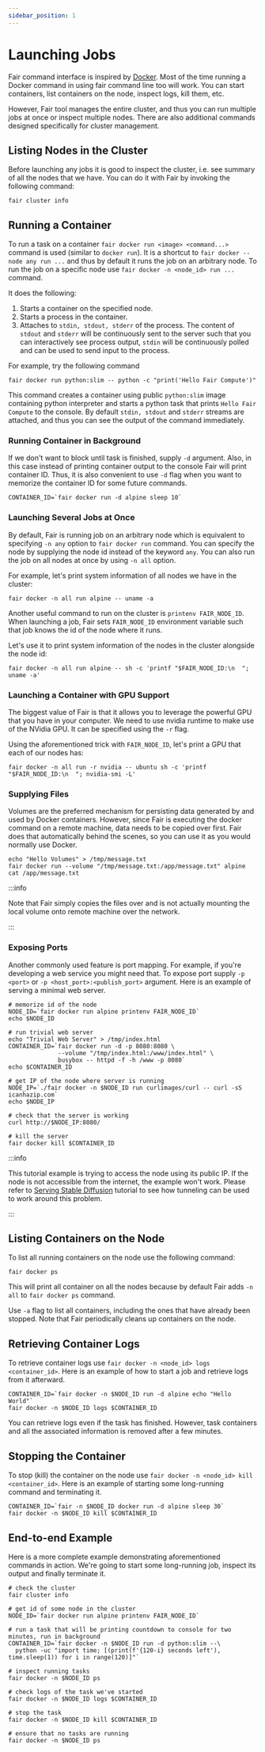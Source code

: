 ```yaml
---
sidebar_position: 1
---
```


# Launching Jobs

Fair command interface is inspired by [Docker](https://www.docker.com/).
Most of the time running a Docker command in using fair command line too will work.
You can start containers, list containers on the node, inspect logs, kill them, etc.

However, Fair tool manages the entire cluster, and thus you can run multiple jobs
at once or inspect multiple nodes. There are also additional commands designed
specifically for cluster management.

## Listing Nodes in the Cluster

Before launching any jobs it is good to inspect the cluster, i.e. see summary of all
the nodes that we have. You can do it with Fair by invoking the following command:
```shell
fair cluster info
```

## Running a Container

To run a task on a container `fair docker run <image> <command...>` command is used (similar to `docker run`).
It is a shortcut to `fair docker --node any run ...` and thus by default it runs
the job on an arbitrary node. To run the job on a specific node use `fair docker -n <node_id> run ...` command.

It does the following:
1. Starts a container on the specified node.
2. Starts a process in the container.
3. Attaches to `stdin, stdout, stderr` of the process.
   The content of `stdout` and `stderr` will be continuously sent to the server 
   such that you can interactively see process output, `stdin` will be continuously
   polled and can be used to send input to the process.

For example, try the following command 
```shell
fair docker run python:slim -- python -c "print('Hello Fair Compute')"
```

This command creates a container using public `python:slim` image containing python interpreter and
starts a python task that prints `Hello Fair Compute` to the console. By default `stdin, stdout`
and `stderr` streams are attached, and thus you can see the output of the command immediately.

### Running Container in Background

If we don't want to block until task is finished, supply `-d` argument.
Also, in this case instead of printing container output to the console
Fair will print container ID. Thus, it is also convenient to use `-d`
flag when you want to memorize the container ID for some future commands.

```shell
CONTAINER_ID=`fair docker run -d alpine sleep 10`
```

### Launching Several Jobs at Once

By default, Fair is running job on an arbitrary node which is equivalent
to specifying `-n any` option to `fair docker run` command. You can specify the 
node by supplying the node id instead of the keyword `any`. You can also
run the job on all nodes at once by using `-n all` option.

For example, let's print system information of all nodes we have in the cluster:
```shell
fair docker -n all run alpine -- uname -a
```

Another useful command to run on the cluster is `printenv FAIR_NODE_ID`. When launching
a job, Fair sets `FAIR_NODE_ID` environment variable such that job knows the id of the 
node where it runs.

Let's use it to print system information of the nodes in the cluster alongside the node id:
```shell
fair docker -n all run alpine -- sh -c 'printf "$FAIR_NODE_ID:\n  "; uname -a'
```

### Launching a Container with GPU Support

The biggest value of Fair is that it allows you to leverage the powerful GPU
that you have in your computer. We need to use nvidia runtime to make use of the 
NVidia GPU. It can be specified using the `-r` flag.

Using the aforementioned trick with `FAIR_NODE_ID`, let's print a GPU that each of our
nodes has:
```shell
fair docker -n all run -r nvidia -- ubuntu sh -c 'printf "$FAIR_NODE_ID:\n  "; nvidia-smi -L'
```

### Supplying Files

Volumes are the preferred mechanism for persisting data generated by and used by Docker containers.
However, since Fair is executing the docker command on a remote machine, data needs to be copied over first.
Fair does that automatically behind the scenes, so you can use it as you would normally use Docker.

```shell
echo "Hello Volumes" > /tmp/message.txt
fair docker run --volume "/tmp/message.txt:/app/message.txt" alpine cat /app/message.txt
```

:::info

Note that Fair simply copies the files over and is not actually mounting the local
volume onto remote machine over the network.

:::


### Exposing Ports

Another commonly used feature is port mapping. For example, if you're developing
a web service you might need that. To expose port supply `-p <port>`
or `-p <host_port>:<publish_port>` argument. Here is an example of serving a minimal
web server.

```shell
# memorize id of the node
NODE_ID=`fair docker run alpine printenv FAIR_NODE_ID`
echo $NODE_ID

# run trivial web server
echo "Trivial Web Server" > /tmp/index.html
CONTAINER_ID=`fair docker run -d -p 8080:8080 \
              --volume "/tmp/index.html:/www/index.html" \
              busybox -- httpd -f -h /www -p 8080`
echo $CONTAINER_ID

# get IP of the node where server is running
NODE_IP=`./fair docker -n $NODE_ID run curlimages/curl -- curl -sS icanhazip.com`
echo $NODE_IP

# check that the server is working
curl http://$NODE_IP:8080/

# kill the server
fair docker kill $CONTAINER_ID
```

:::info

This tutorial example is trying to access the node using its public IP. If the node is not accessible from the
internet, the example won't work. Please refer to [Serving Stable Diffusion](/docs/docs/tutorials/stable-diffusion-on-hugging-face)
tutorial to see how tunneling can be used to work around this problem.

:::

## Listing Containers on the Node

To list all running containers on the node use the following command:
```shell
fair docker ps
```

This will print all container on all the nodes because by default Fair adds `-n all`
to `fair docker ps` command.

Use `-a` flag to list all containers, including the ones that have already been
stopped. Note that Fair periodically cleans up containers on the node.

## Retrieving Container Logs

To retrieve container logs use `fair docker -n <node_id> logs <container_id>`. Here is an example
of how to start a job and retrieve logs from it afterward.
```shell
CONTAINER_ID=`fair docker -n $NODE_ID run -d alpine echo "Hello World"`
fair docker -n $NODE_ID logs $CONTAINER_ID
```

You can retrieve logs even if the task has finished. However, task containers and all the associated
information is removed after a few minutes.

## Stopping the Container

To stop (kill) the container on the node use `fair docker -n <node_id> kill <container_id>`.
Here is an example of starting some long-running command and terminating it.
```shell
CONTAINER_ID=`fair -n $NODE_ID docker run -d alpine sleep 30`
fair docker -n $NODE_ID kill $CONTAINER_ID
```

## End-to-end Example

Here is a more complete example demonstrating aforementioned commands in
action. We're going to start some long-running job, inspect its output
and finally terminate it.

```shell
# check the cluster
fair cluster info

# get id of some node in the cluster
NODE_ID=`fair docker run alpine printenv FAIR_NODE_ID`

# run a task that will be printing countdown to console for two minutes, run in background
CONTAINER_ID=`fair docker -n $NODE_ID run -d python:slim --\
  python -uc "import time; [(print(f'{120-i} seconds left'), time.sleep(1)) for i in range(120)]"`

# inspect running tasks
fair docker -n $NODE_ID ps

# check logs of the task we've started
fair docker -n $NODE_ID logs $CONTAINER_ID

# stop the task
fair docker -n $NODE_ID kill $CONTAINER_ID

# ensure that no tasks are running
fair docker -n $NODE_ID ps
```
